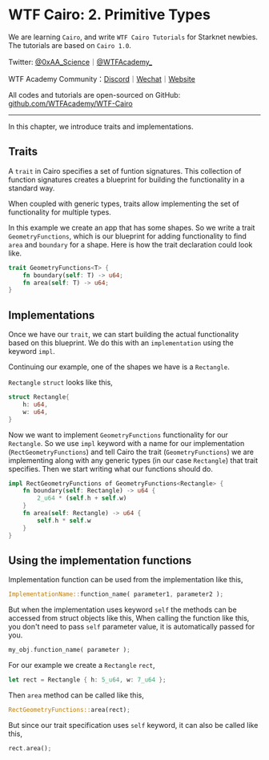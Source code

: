# WTF Cairo: 2. Primitive Types

We are learning `Cairo`, and write `WTF Cairo Tutorials` for Starknet newbies. The tutorials are based on `Cairo 1.0`.

Twitter: [@0xAA_Science](https://twitter.com/0xAA_Science)｜[@WTFAcademy\_](https://twitter.com/WTFAcademy_)

WTF Academy Community：[Discord](https://discord.gg/5akcruXrsk)｜[Wechat](https://docs.google.com/forms/d/e/1FAIpQLSe4KGT8Sh6sJ7hedQRuIYirOoZK_85miz3dw7vA1-YjodgJ-A/viewform?usp=sf_link)｜[Website](https://wtf.academy)

All codes and tutorials are open-sourced on GitHub: [github.com/WTFAcademy/WTF-Cairo](https://github.com/WTFAcademy/WTF-Cairo)

---

In this chapter, we introduce traits and implementations.

## Traits

A `trait` in Cairo specifies a set of funtion signatures. This collection of function signatures creates a blueprint for building the functionality in a standard way.

When coupled with generic types, traits allow implementing the set of functionality for multiple types.

In this example we create an app that has some shapes.
So we write a trait `GeometryFunctions`, which is our blueprint for adding functionality to find `area` and `boundary` for a shape. Here is how the trait declaration could look like.

```rust
trait GeometryFunctions<T> {
    fn boundary(self: T) -> u64;
    fn area(self: T) -> u64;
}
```

## Implementations

Once we have our `trait`, we can start building the actual functionality based on this blueprint. We do this with an `implementation` using the keyword `impl`.

Continuing our example, one of the shapes we have is a `Rectangle`.

`Rectangle` `struct` looks like this,

```rust
struct Rectangle{
    h: u64,
    w: u64,
}
```

Now we want to implement `GeometryFunctions` functionality for our `Rectangle`. So we use `impl` keyword with a name for our implementation (`RectGeometryFunctions`) and tell Cairo the trait (`GeometryFunctions`) we are implementing along with any generic types (in our case `Rectangle`) that trait specifies. Then we start writing what our functions should do.

```rust
impl RectGeometryFunctions of GeometryFunctions<Rectangle> {
    fn boundary(self: Rectangle) -> u64 {
        2_u64 * (self.h + self.w)
    }
    fn area(self: Rectangle) -> u64 {
        self.h * self.w
    }
}
```

## Using the implementation functions

Implementation function can be used from the implementation like this,

```rust
ImplementationName::function_name( parameter1, parameter2 );
```

But when the implementation uses keyword `self` the methods can be accessed from struct objects like this, When calling the function like this, you don't need to pass `self` parameter value, it is automatically passed for you.

```rust
my_obj.function_name( parameter );
```

For our example we create a `Rectangle` `rect`,

```rust
let rect = Rectangle { h: 5_u64, w: 7_u64 };
```

Then `area` method can be called like this,

```rust
RectGeometryFunctions::area(rect);
```

But since our trait specification uses `self` keyword, it can also be called like this,

```rust
rect.area();
```
